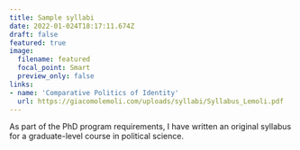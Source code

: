 ```yaml
---
title: Sample syllabi
date: 2022-01-024T18:17:11.674Z
draft: false
featured: true
image:
  filename: featured
  focal_point: Smart
  preview_only: false
links:
- name: 'Comparative Politics of Identity'
  url: https://giacomolemoli.com/uploads/syllabi/Syllabus_Lemoli.pdf
---
```

As part of the PhD program requirements, I have written an original syllabus for a graduate-level course in political science. 
